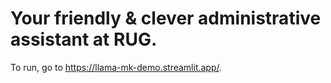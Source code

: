 # Your friendly & clever administrative assistant at RUG.

To run, go to https://llama-mk-demo.streamlit.app/.
